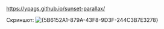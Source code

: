 https://ypags.github.io/sunset-parallax/

Скриншот:
![{5B6152A1-879A-43F8-9D3F-244C3B7E3278}](https://github.com/user-attachments/assets/5ae1c83e-61cb-4ed6-ab7a-e0d0b4f7c081)


